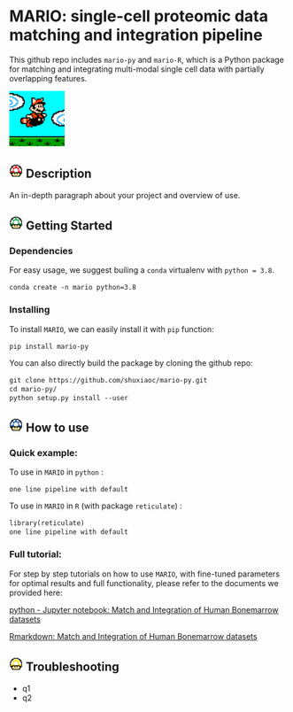 # MARIO: single-cell proteomic data matching and integration pipeline

This github repo includes `mario-py` and `mario-R`, which is a Python package for matching and integrating multi-modal single cell data with partially overlapping features.


<img src="https://github.com/shuxiaoc/mario-py/blob/main/media/giphy_mario.gif" width="100" height="100">


## [<img src="https://github.com/shuxiaoc/mario-py/blob/main/media/red.png" width="25" height="25">](https://www.youtube.com/watch?v=2iNKPkTOr5k&ab_channel=13irth) Description

An in-depth paragraph about your project and overview of use.

## <img src="https://github.com/shuxiaoc/mario-py/blob/main/media/green.png" width="25" height="25"> Getting Started

### Dependencies

For easy usage, we suggest builing a ```conda``` virtualenv with ```python = 3.8```.

```{bash}
conda create -n mario python=3.8
```

### Installing

To install ```MARIO```, we can easily install it with ```pip``` function:

```{bash}
pip install mario-py
```

You can also directly build the package by cloning the github repo:

```{bash}
git clone https://github.com/shuxiaoc/mario-py.git
cd mario-py/
python setup.py install --user
```

## <img src="https://github.com/shuxiaoc/mario-py/blob/main/media/blue.png" width="25" height="25"> How to use

### Quick example:

To use in ```MARIO``` in ```python``` :
```
one line pipeline with default
```

To use in ```MARIO``` in ```R``` (with package ```reticulate```) :
```
library(reticulate)
one line pipeline with default
```

### Full tutorial:
For step by step tutorials on how to use ```MARIO```, with fine-tuned parameters for optimal results and full functionality, please refer to the documents we provided here:

[python - Jupyter notebook: Match and Integration of Human Bonemarrow datasets](https://github.com/shuxiaoc/mario-py/blob/main/tutorials/mario-py-bktest1.ipynb)

[Rmarkdown: Match and Integration of Human Bonemarrow datasets](https://github.com/shuxiaoc/mario-py/blob/main/tutorials/mario-r-bk.md)


## <img src="https://github.com/shuxiaoc/mario-py/blob/main/media/yellow.png" width="25" height="25"> Troubleshooting

* q1
* q2
